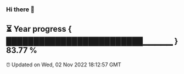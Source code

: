 ### Hi there 👋
⏳ Year progress { █████████████████████████▁▁▁▁▁ } 83.77 %
---
⏰ Updated on Wed, 02 Nov 2022 18:12:57 GMT

